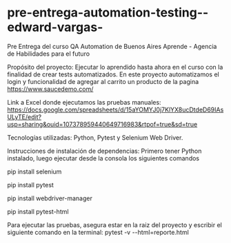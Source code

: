 # pre-entrega-automation-testing--edward-vargas-
Pre Entrega del curso QA Automation de Buenos Aires Aprende - Agencia de Habilidades para el futuro

Propósito del proyecto: Ejecutar lo aprendido hasta ahora en el curso con la finalidad de crear tests automatizados. En este proyecto automatizamos el login y funcionalidad de agregar al carrito un producto de la pagina https://www.saucedemo.com/

Link a Excel donde ejecutamos las pruebas manuales: https://docs.google.com/spreadsheets/d/15aYOMYJ0j7KlYX8ucDtdeD69IAsULyTE/edit?usp=sharing&ouid=107378959440649716983&rtpof=true&sd=true

Tecnologías utilizadas: Python, Pytest y Selenium Web Driver.

Instrucciones de instalación de dependencias:
Primero tener Python instalado, luego ejecutar desde la consola los siguientes comandos

pip install selenium

pip install pytest

pip install webdriver-manager

pip install pytest-html

Para ejecutar las pruebas, asegura estar en la raiz del proyecto y escribir el siguiente comando en la terminal: pytest -v --html=reporte.html
